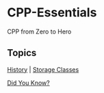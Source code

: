 # CPP-Essentials

CPP from Zero to Hero

## Topics

[History](/Theory/history.md) | [Storage Classes](/Theory/storageClasses.md)

[Did You Know?](/Theory/didYouKnow.md)
